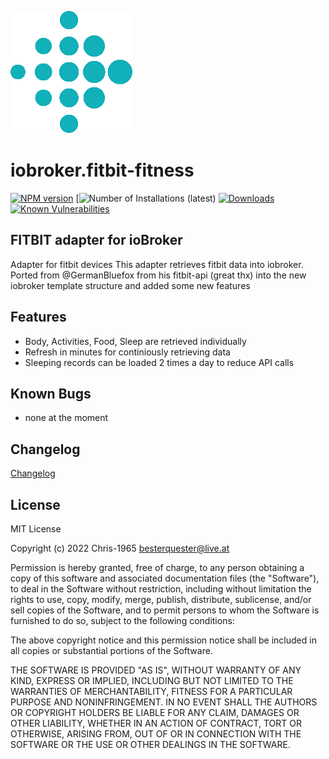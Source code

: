 ![Logo](admin/fitbit-fitness.png)
# iobroker.fitbit-fitness
[![NPM version](https://img.shields.io/npm/v/iobroker.fitbit-fitness.svg)](https://www.npmjs.com/package/iobroker.fitbit-fitness)
[![Number of Installations (latest)](https://iobroker.live/badges/fitbit-fitness-installed.svg)
[![Downloads](https://img.shields.io/npm/dm/iobroker.fitbit-fitness)](https://www.npmjs.com/package/iobroker.fitbit-fitness)
[![Known Vulnerabilities](https://snyk.io/test/github/chris-1965/iobroker.fitbit-fitness/badge.svg)](https://app.snyk.io/org/chris-1965/iobroker.fitbit-fitness)

## FITBIT adapter for ioBroker

Adapter for fitbit devices
This adapter retrieves fitbit data into iobroker. Ported from @GermanBluefox  from his fitbit-api (great thx) into the new iobroker template structure and added some new features

## Features
- Body, Activities, Food, Sleep are retrieved individually
- Refresh in minutes for continiously retrieving data
- Sleeping records can be loaded 2 times a day to reduce API calls

## Known Bugs
- none at the moment

## Changelog
[Changelog](./CHANGELOG.md)

## License
MIT License

Copyright (c) 2022 Chris-1965 <besterquester@live.at>

Permission is hereby granted, free of charge, to any person obtaining a copy
of this software and associated documentation files (the "Software"), to deal
in the Software without restriction, including without limitation the rights
to use, copy, modify, merge, publish, distribute, sublicense, and/or sell
copies of the Software, and to permit persons to whom the Software is
furnished to do so, subject to the following conditions:

The above copyright notice and this permission notice shall be included in all
copies or substantial portions of the Software.

THE SOFTWARE IS PROVIDED "AS IS", WITHOUT WARRANTY OF ANY KIND, EXPRESS OR
IMPLIED, INCLUDING BUT NOT LIMITED TO THE WARRANTIES OF MERCHANTABILITY,
FITNESS FOR A PARTICULAR PURPOSE AND NONINFRINGEMENT. IN NO EVENT SHALL THE
AUTHORS OR COPYRIGHT HOLDERS BE LIABLE FOR ANY CLAIM, DAMAGES OR OTHER
LIABILITY, WHETHER IN AN ACTION OF CONTRACT, TORT OR OTHERWISE, ARISING FROM,
OUT OF OR IN CONNECTION WITH THE SOFTWARE OR THE USE OR OTHER DEALINGS IN THE
SOFTWARE.